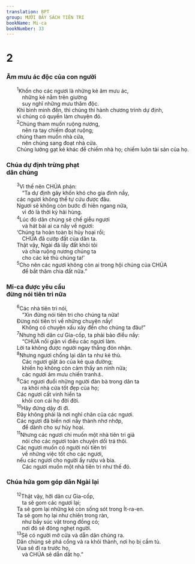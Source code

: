 ```yaml
---
translation: BPT
group: MƯỜI BẢY SÁCH TIÊN TRI
bookName: Mi-ca 
bookNumber: 33
---
```


<div class="title"><h1>2</h1><h3>Âm mưu ác độc của con người</h3></div>
<span class="verse mi_2_1">  <sup>1</sup>Khốn cho các ngươi là những kẻ âm mưu ác,<br/>   những kẻ nằm trên giường<br/>   suy nghĩ những mưu thâm độc.<br/>  Khi bình minh đến, thì chúng thi hành chương trình dự định,<br/>  vì chúng có quyền làm chuyện đó.<br/></span>
<span class="verse mi_2_2">  <sup>2</sup>Chúng tham muốn ruộng nương,<br/>   nên ra tay chiếm đoạt ruộng;<br/>  chúng tham muốn nhà cửa,<br/>   nên chúng sang đoạt nhà cửa.<br/>  Chúng lường gạt kẻ khác để chiếm nhà họ; chiếm luôn tài sản của họ.<br/></span>
<div class="title"><h3>Chúa dự định trừng phạt<br/>dân chúng</h3></div>
<span class="verse mi_2_3">  <sup>3</sup>Vì thế nên CHÚA phán:<br/>   “Ta dự định gây khốn khó cho gia đình nầy,<br/>  các ngươi không thể tự cứu được đâu.<br/>  Ngươi sẽ không còn bước đi hiên ngang nữa,<br/>   vì đó là thời kỳ hãi hùng.<br/></span>
<span class="verse mi_2_4">  <sup>4</sup>Lúc đó dân chúng sẽ chế giễu ngươi<br/>   và hát bài ai ca nầy về ngươi:<br/>  ‘Chúng ta hoàn toàn bị hủy hoại rồi;<br/>   CHÚA đã cướp đất của dân ta.<br/>  Thật vậy, Ngài đã lấy đất khỏi tôi<br/>   và chia ruộng nương chúng ta<br/>   cho các kẻ thù chúng ta!’<br/></span>
<span class="verse mi_2_5">  <sup>5</sup>Cho nên các ngươi không còn ai trong hội chúng của CHÚA<br/>   để bắt thăm chia đất nữa.”<br/></span>
<div class="title"><h3>Mi-ca được yêu cầu<br/>đừng nói tiên tri nữa</h3></div>
<span class="verse mi_2_6">  <sup>6</sup>Các nhà tiên tri nói,<br/>   “Xin đừng nói tiên tri cho chúng ta nữa!<br/>  Đừng nói tiên tri về những chuyện nầy!<br/>   Không có chuyện xấu xảy đến cho chúng ta đâu!”<br/></span>
<span class="verse mi_2_7">  <sup>7</sup>Nhưng hỡi dân cư Gia-cốp, ta phải bảo điều nầy:<br/>   “CHÚA nổi giận vì điều các ngươi làm.<br/>  Lời ta không được người ngay thẳng đón nhận.<br/></span>
<span class="verse mi_2_8">  <sup>8</sup>Nhưng ngươi chống lại dân ta như kẻ thù.<br/>   Các ngươi giật áo của kẻ qua đường;<br/>   khiến họ không còn cảm thấy an ninh nữa;<br/>   các ngươi âm mưu chiến tranh<a data-toggle="tooltip" data-placement="bottom" title="Hay “Chúng từ mặt trận trở về và tưởng là đã an ninh.”">⚓</a>.<br/></span>
<span class="verse mi_2_9">  <sup>9</sup>Các ngươi đuổi những người đàn bà trong dân ta<br/>   ra khỏi nhà cửa tốt đẹp của họ;<br/>  Các ngươi cất vinh hiển ta<br/>   khỏi con cái họ đời đời.<br/></span>
<span class="verse mi_2_10">  <sup>10</sup>Hãy đứng dậy đi đi.<br/>  Đây không phải là nơi nghỉ chân của các ngươi.<br/>  Các ngươi đã biến nơi nầy thành nhơ nhớp,<br/>   để dành cho sự hủy hoại.<br/></span>
<span class="verse mi_2_11">  <sup>11</sup>Nhưng các ngươi chỉ muốn một nhà tiên tri giả<br/>   nói cho các ngươi toàn chuyện dối trá thôi.<br/>  Các ngươi muốn có người nói tiên tri<br/>   về những việc tốt cho các ngươi,<br/>  nếu các ngươi cho người ấy rượu và bia.<br/>   Các ngươi muốn một nhà tiên tri như thế đó.<br/></span>
<div class="title"><h3>Chúa hứa gom góp dân Ngài lại</h3></div>
<span class="verse mi_2_12">  <sup>12</sup>Thật vậy, hỡi dân cư Gia-cốp,<br/>   ta sẽ gom các ngươi lại;<br/>  Ta sẽ gom lại những kẻ còn sống sót trong Ít-ra-en.<br/>  Ta sẽ gom họ lại như chiên trong ràn,<br/>   như bầy súc vật trong đồng cỏ;<br/>   nơi đó sẽ đông nghẹt người.<br/></span>
<span class="verse mi_2_13">  <sup>13</sup>Sẽ có người mở cửa và dẫn dân chúng ra.<br/>  Dân chúng sẽ phá cổng và ra khỏi thành, nơi họ bị cầm tù.<br/>  Vua sẽ đi ra trước họ,<br/>   và CHÚA sẽ dẫn dắt họ.”<br/></span>
